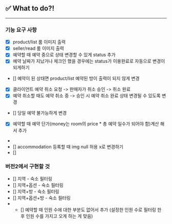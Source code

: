 ## ✅ What to do?!

***

### 기능 요구 사항
+ [x] product/list 룸 이미지 출력
+ [x] seller/read 룸 이미지 출력
+ [x] 예약할 때 예약 중으로 상태 변경할 수 있게 status 추가
+ [x] 예약 날짜가 지났거나 체크인 했을 경우에는 status가 이용완료로 자동으로 변경이 되게하기
+ [] 예약이 된 상태면 product/list 예약된 방이 출력이 되지 않게 변경
+ [x] 클라이언트 예약 취소 요청 -> 판매자가 취소 승인 -> 취소 완료 
+ [x] 예약 취소할 때도 예약 취소 중 -> 승인 시 예약 취소 완료 상태 변경될 수 있도록 변경
+ [] 당일 예약 불가능하게 변경
+ [x] 예약할 때 예약 단가(money는 room의 price * 총 예약 일수가 되어야 함)계산 해서 추가
+ 
+ [] accommodation 등록할 때 img null 허용 x로 변경하기
+ [] 

### 버전2에서 구현할 것
+ [] 지역 - 숙소 필터링
+ [] 지역+옵션 - 숙소 필터링
+ [] 지역+방 - 숙소 필터링
+ [] 지역+옵션+방 - 숙소 필터링
+ + [] 예약할 때 인원 수에 대한 부분도 없어서 추가 (설정한 인원 수로 필터링 한 후 인원 수를 가지고 오게 하는 게 맞음)